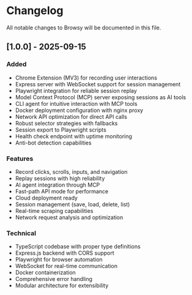 # Changelog

All notable changes to Browsy will be documented in this file.

## [1.0.0] - 2025-09-15

### Added
- Chrome Extension (MV3) for recording user interactions
- Express server with WebSocket support for session management
- Playwright integration for reliable session replay
- Model Context Protocol (MCP) server exposing sessions as AI tools
- CLI agent for intuitive interaction with MCP tools
- Docker deployment configuration with nginx proxy
- Network API optimization for direct API calls
- Robust selector strategies with fallbacks
- Session export to Playwright scripts
- Health check endpoint with uptime monitoring
- Anti-bot detection capabilities

### Features
- Record clicks, scrolls, inputs, and navigation
- Replay sessions with high reliability
- AI agent integration through MCP
- Fast-path API mode for performance
- Cloud deployment ready
- Session management (save, load, delete, list)
- Real-time scraping capabilities
- Network request analysis and optimization

### Technical
- TypeScript codebase with proper type definitions
- Express.js backend with CORS support
- Playwright for browser automation
- WebSocket for real-time communication
- Docker containerization
- Comprehensive error handling
- Modular architecture for extensibility
